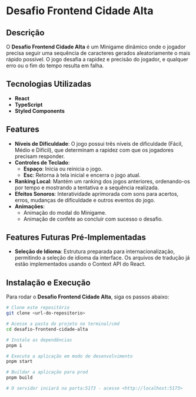 # Desafio Frontend Cidade Alta

## Descrição

O **Desafio Frontend Cidade Alta** é um Minigame dinâmico onde o jogador precisa seguir uma sequência de caracteres gerados aleatoriamente o mais rápido possível. O jogo desafia a rapidez e precisão do jogador, e qualquer erro ou o fim do tempo resulta em falha.

## Tecnologias Utilizadas

- **React**
- **TypeScript**
- **Styled Components**

## Features

- **Níveis de Dificuldade**: O jogo possui três níveis de dificuldade (Fácil, Médio e Difícil), que determinam a rapidez com que os jogadores precisam responder.
- **Controles de Teclado**:
  - **Espaço**: Inicia ou reinicia o jogo.
  - **Esc**: Retorna à tela inicial e encerra o jogo atual.
- **Ranking Local**: Mantém um ranking dos jogos anteriores, ordenando-os por tempo e mostrando a tentativa e a sequência realizada.
- **Efeitos Sonoros**: Interatividade aprimorada com sons para acertos, erros, mudanças de dificuldade e outros eventos do jogo.
- **Animações**:
  - Animação do modal do Minigame.
  - Animação de confete ao concluir com sucesso o desafio.

## Features Futuras Pré-Implementadas

- **Seleção de Idioma**: Estrutura preparada para internacionalização, permitindo a seleção de idioma da interface. Os arquivos de tradução já estão implementados usando o Context API do React.

## Instalação e Execução

Para rodar o **Desafio Frontend Cidade Alta**, siga os passos abaixo:

```bash
# Clone este repositório
git clone <url-do-repositorio>

# Acesse a pasta do projeto no terminal/cmd
cd desafio-frontend-cidade-alta

# Instale as dependências
pnpm i

# Execute a aplicação em modo de desenvolvimento
pnpm start

# Buildar a aplicação para prod
pnpm build

# O servidor inciará na porta:5173 - acesse <http://localhost:5173>
